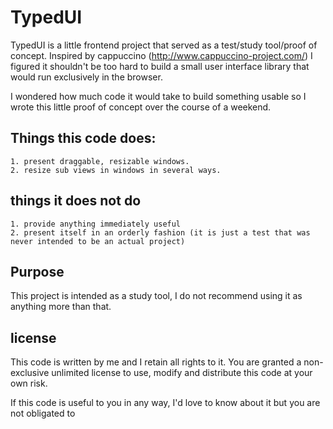 # TypedUI

TypedUI is a little frontend project that served as a test/study tool/proof of concept. Inspired by cappuccino (http://www.cappuccino-project.com/) I figured it shouldn't be too hard to build a small user interface library that would run exclusively in the browser.

I wondered how much code it would take to build something usable so I wrote this little proof of concept over the course of a weekend.

## Things this code does:

    1. present draggable, resizable windows.
    2. resize sub views in windows in several ways.

## things it does not do

    1. provide anything immediately useful
    2. present itself in an orderly fashion (it is just a test that was never intended to be an actual project)

## Purpose

This project is intended as a study tool, I do not recommend using it as anything more than that. 

## license

This code is written by me and I retain all rights to it. You are granted a non-exclusive unlimited license to use, modify and distribute this code at your own risk.

If this code is useful to you in any way, I'd love to know about it but you are not obligated to 

